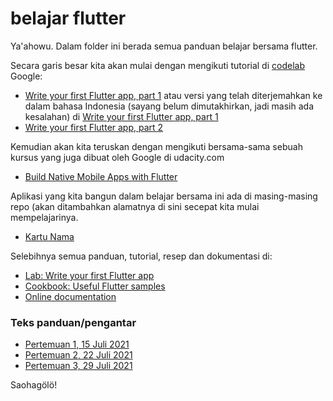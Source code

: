 # belajar flutter

Ya'ahowu. Dalam folder ini berada semua panduan belajar bersama flutter.

Secara garis besar kita akan mulai dengan mengikuti tutorial di [codelab](https://codelabs.developers.google.com/) Google:
- [Write your first Flutter app, part 1](https://flutter.dev/docs/get-started/codelab) atau versi yang telah diterjemahkan ke dalam bahasa Indonesia (sayang belum dimutakhirkan, jadi masih ada kesalahan) di [Write your first Flutter app, part 1](https://codelabs.developers.google.com/codelabs/first-flutter-app-pt1#0)
- [Write your first Flutter app, part 2](https://codelabs.developers.google.com/codelabs/first-flutter-app-pt2#0)


Kemudian akan kita teruskan dengan mengikuti bersama-sama sebuah kursus yang juga dibuat oleh Google di udacity.com

- [Build Native Mobile Apps with Flutter](https://www.udacity.com/course/build-native-mobile-apps-with-flutter--ud905)


Aplikasi yang kita bangun dalam belajar bersama ini ada di masing-masing repo (akan ditambahkan alamatnya di sini secepat kita mulai mempelajarinya.

- [Kartu Nama](https://github.com/sslaia/kartu_nama)


Selebihnya semua panduan, tutorial, resep dan dokumentasi di:
- [Lab: Write your first Flutter app](https://flutter.dev/docs/get-started/codelab)
- [Cookbook: Useful Flutter samples](https://flutter.dev/docs/cookbook)
- [Online documentation](https://flutter.dev/docs)


### Teks panduan/pengantar

- [Pertemuan 1, 15 Juli 2021](https://github.com/sslaia/belajar_flutter/blob/main/pertemuan_1.md)
- [Pertemuan 2, 22 Juli 2021](https://github.com/sslaia/belajar_flutter/blob/main/pertemuan_2.md)
- [Pertemuan 3, 29 Juli 2021](https://github.com/sslaia/belajar_flutter/blob/main/pertemuan_3.md)


Saohagölö!

